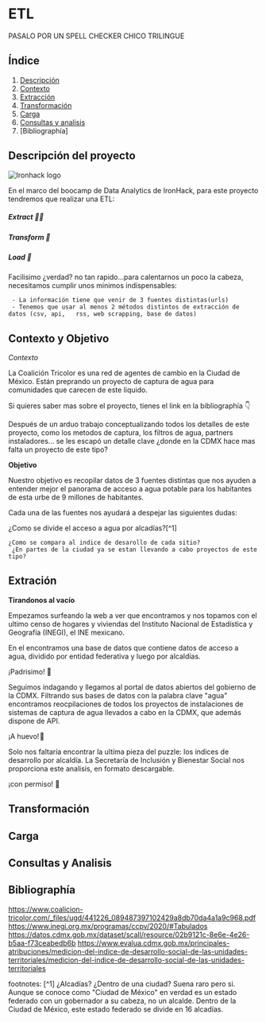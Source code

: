 # ETL
 PASALO POR UN SPELL CHECKER CHICO TRILINGUE
## Índice

1. [Descripción](#descripción)
2. [Contexto](#contexto)
3. [Extracción](#extracción)
4. [Transformación](#transformación)
5. [Carga](#carga)
6. [Consultas y analisis](#consultas)
7. [Bibliographía]

## Descripción del proyecto

![Ironhack logo](https://i.imgur.com/1QgrNNw.png) 

En el marco del boocamp de Data Analytics de IronHack, para este proyecto tendremos que realizar una ETL: 

##### Extract 👨‍💻 
##### Transform 🧞
##### Load 📲 

Facilisimo ¿verdad? no tan rapido...para calentarnos un poco la cabeza, necesitamos cumplir unos minimos indispensables: 

     - La información tiene que venir de 3 fuentes distintas(urls)
     - Tenemos que usar al menos 2 métodos distintos de extracción de datos (csv, api,   rss, web scrapping, base de datos)

## Contexto y Objetivo

*Contexto*

La Coalición Tricolor es una red de agentes de cambio en la Ciudad de México. Están preprando un proyecto de captura de agua para comunidades que carecen de este liquido. 

Si quieres saber mas sobre el proyecto, tienes el link en la bibliographía 👇 

Después de un arduo trabajo conceptualizando todos los detalles de este proyecto, como los metodos de captura, los filtros de agua, partners instaladores... se les escapó un detalle clave ¿donde en la CDMX hace mas falta un proyecto de este tipo? 

**Objetivo**

Nuestro objetivo es recopilar datos de 3 fuentes distintas que nos ayuden a entender mejor el panorama de acceso a agua potable para los habitantes de esta urbe de 9 millones de habitantes. 

Cada una de las fuentes nos ayudará a despejar las siguientes dudas: 

¿Como se divide el acceso a agua por alcadías?[^1]
    
    
    ¿Como se compara al indice de desarollo de cada sitio?
     ¿En partes de la ciudad ya se estan llevando a cabo proyectos de este tipo?

## Extración

**Tirandonos al vacío**

Empezamos surfeando la web a ver que encontramos y nos topamos con el ultimo censo de hogares y viviendas del Instituto Nacional de Estadística y Geografía (INEGI), el INE mexicano. 

En el encontramos una base de datos que contiene datos de acceso a agua, dividido por entidad federativa y luego por alcaldías. 

¡Padrisimo! 🌟 

Seguimos indagando y llegamos al portal de datos abiertos del gobierno de la CDMX. Filtrando sus bases de datos con la palabra clave "agua" encontramos reocpilaciones de todos los proyectos de instalaciones de sistemas de captura de agua llevados a cabo en la CDMX, que además dispone de API. 

¡A huevo! 🍳

Solo nos faltaría encontrar la ultíma pieza del puzzle: los indices de desarrollo por alcaldía. La Secretaría de Inclusión y Bienestar Social nos proporciona este analisis, en formato descargable. 

¡con permiso! 💅 

## Transformación

## Carga

## Consultas y Analisis 

## Bibliographía

https://www.coalicion-tricolor.com/_files/ugd/441226_089487397102429a8db70da4a1a9c968.pdf
https://www.inegi.org.mx/programas/ccpv/2020/#Tabulados
https://datos.cdmx.gob.mx/dataset/scall/resource/02b9121c-8e6e-4e26-b5aa-f73ceabedb6b
https://www.evalua.cdmx.gob.mx/principales-atribuciones/medicion-del-indice-de-desarrollo-social-de-las-unidades-territoriales/medicion-del-indice-de-desarrollo-social-de-las-unidades-territoriales


footnotes: 
[^1] ¿Alcadías? ¿Dentro de una ciudad? Suena raro pero si. Aunque se conoce como "Ciudad de México" en verdad es un estado federado con un gobernador a su cabeza, no un alcalde. Dentro de la Ciudad de México, este estado federado se divide en 16 alcadías.
